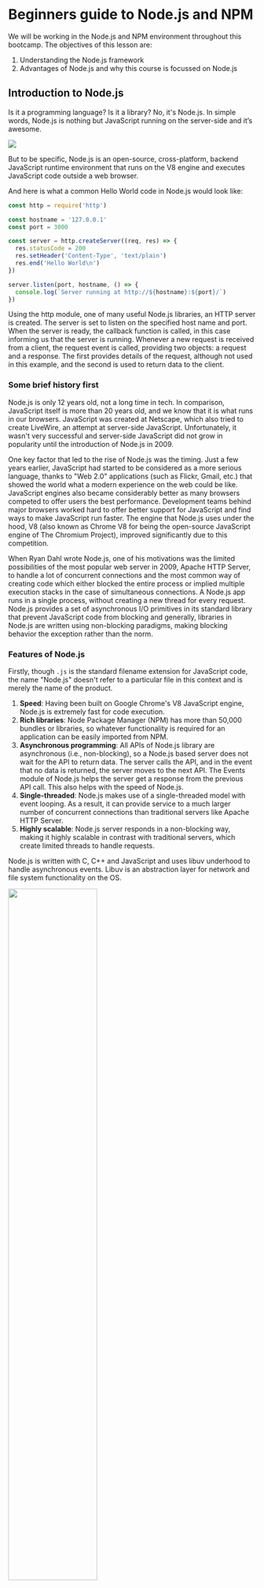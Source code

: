 # Beginners guide to Node.js and NPM
We will be working in the Node.js and NPM environment throughout this bootcamp. The objectives of this lesson are:
1. Understanding the Node.js framework
2. Advantages of Node.js and why this course is focussed on Node.js

## Introduction to Node.js
Is it a programming language? Is it a library? No, it's Node.js. In simple words, Node.js is nothing but JavaScript running on the server-side and it’s awesome.

<img src="https://drive.google.com/uc?export=view&id=1oaHgcGKcrKbW6G-gFsncV95WhVmc40M7">

But to be specific, Node.js is an open-source, cross-platform, backend JavaScript runtime environment that runs on the V8 engine and executes JavaScript code outside a web browser.

And here is what a common Hello World code in Node.js would look like:

```js
const http = require('http')

const hostname = '127.0.0.1'
const port = 3000

const server = http.createServer((req, res) => {
  res.statusCode = 200
  res.setHeader('Content-Type', 'text/plain')
  res.end('Hello World\n')
})

server.listen(port, hostname, () => {
  console.log(`Server running at http://${hostname}:${port}/`)
})
```

Using the http module, one of many useful Node.js libraries, an HTTP server is created. The server is set to listen on the specified host name and port. When the server is ready, the callback function is called, in this case informing us that the server is running. Whenever a new request is received from a client, the request event is called, providing two objects: a request and a response. The first provides details of the request, although not used in this example, and the second is used to return data to the client.

### Some brief history first
Node.js is only 12 years old, not a long time in tech. In comparison, JavaScript itself is more than 20 years old, and we know that it is what runs in our browsers. JavaScript was created at Netscape, which also tried to create LiveWire, an attempt at server-side JavaScript. Unfortunately, it wasn't very successful and server-side JavaScript did not grow in popularity until the introduction of Node.js in 2009.

One key factor that led to the rise of Node.js was the timing. Just a few years earlier, JavaScript had started to be considered as a more serious language, thanks to "Web 2.0" applications (such as Flickr, Gmail, etc.) that showed the world what a modern experience on the web could be like. JavaScript engines also became considerably better as many browsers competed to offer users the best performance. Development teams behind major browsers worked hard to offer better support for JavaScript and find ways to make JavaScript run faster. The engine that Node.js uses under the hood, V8 (also known as Chrome V8 for being the open-source JavaScript engine of The Chromium Project), improved significantly due to this competition.

When Ryan Dahl wrote Node.js, one of his motivations was the limited possibilities of the most popular web server in 2009, Apache HTTP Server, to handle a lot of concurrent connections and the most common way of creating code which either blocked the entire process or implied multiple execution stacks in the case of simultaneous connections. A Node.js app runs in a single process, without creating a new thread for every request. Node.js provides a set of asynchronous I/O primitives in its standard library that prevent JavaScript code from blocking and generally, libraries in Node.js are written using non-blocking paradigms, making blocking behavior the exception rather than the norm.

### Features of Node.js
Firstly, though `.js` is the standard filename extension for JavaScript code, the name "Node.js" doesn't refer to a particular file in this context and is merely the name of the product.

1. **Speed**: Having been built on Google Chrome's V8 JavaScript engine, Node.js is extremely fast for code execution.
2. **Rich libraries**: Node Package Manager (NPM) has more than 50,000 bundles or libraries, so whatever functionality is required for an application can be easily imported from NPM.
3. **Asynchronous programming**: All APIs of Node.js library are asynchronous (i.e., non-blocking), so a Node.js based server does not wait for the API to return data. The server calls the API, and in the event that no data is returned, the server moves to the next API. The Events module of Node.js helps the server get a response from the previous API call. This also helps with the speed of Node.js.
4. **Single-threaded**: Node.js makes use of a single-threaded model with event looping. As a result, it can provide service to a much larger number of concurrent connections than traditional servers like Apache HTTP Server.
5. **Highly scalable**: Node.js server responds in a non-blocking way, making it highly scalable in contrast with traditional servers, which create limited threads to handle requests.

Node.js is written with C, C++ and JavaScript and uses libuv underhood to handle asynchronous events. Libuv is an abstraction layer for network and file system functionality on the OS.

<img src="https://drive.google.com/uc?export=view&id=18ys74BkK9tzQ6u8avgVw9seweoXY6GnA" width="60%">

### NPM and Packages in Node.js
One of the major factors of Node's success is npm - its popular package manager, which allows JavaScript developers to share useful packages quickly and easily. NPM – or "Node Package Manager" – is the default package manager for JavaScript's runtime Node.js. NPM consists of two main parts:
- a CLI (command-line interface) tool for publishing and downloading packages, and
- an online repository that hosts JavaScript packages</br>

A package is nothing but a directory that contains a bunch of modules. Some popular npm packages are [lodash](https://lodash.com/) and [moment](https://momentjs.com/). Node.js has a wide community that develop good packages for everybody to use.

When we have a remote package in our project, it is called as a dependency since our project depends on it. We need to keep track of our dependencies or at least list them down somewhere. We list all our dependencies inside a `package.json` file which is a JSON file that contains some information about our project and dependencies it needs. This file is essential for NPM.

Node.js also ships with a collection of [built-in packages](https://nodejs.org/api/index.html) called as a Node Standard Library. These packages are essential to perform low-level operations like File System I/O and Networking. We do not have to install them using NPM.

### How much JavaScript should I know to use Node.js?
As a beginner, it can be difficult to understand where does JavaScript end, and where Node.js begins, and vice versa. However, when you're writing code for a Node.js application you are writing JavaScript. So, it is important to grasp the fundamentals of JavaScript syntax such as:
- Lexical Structure
- Expressions
- Types
- Classes
- Variables
- Functions
- this
- Arrow Functions
- Loops
- Scopes
- Arrays
- Objects
- Array and Object methods
- Template Literals
- Semicolons
- Strict Mode
- ECMAScript 6 or ES6

Also, as asynchronous programming is the core of Node.js it is important to understand concepts like:
- [Asynchronous programming and callbacks](https://nodejs.dev/learn/javascript-asynchronous-programming-and-callbacks)
- [Timers](https://nodejs.dev/learn/discover-javascript-timers)
- [Promises](https://nodejs.dev/learn/understanding-javascript-promises)
- [Async and Await](https://nodejs.dev/learn/modern-asynchronous-javascript-with-async-and-await)
- [Closures](https://developer.mozilla.org/en-US/docs/Web/JavaScript/Closures)
- [The Event Loop](https://nodejs.dev/learn/the-nodejs-event-loop)

If you're interested to dive deeper into understanding Node.js, [here](https://nodejs.dev/learn/introduction-to-nodejs) is a learning path that you can follow.

## Why are we teaching Node.js in this bootcamp?
From the previous lesson or previous experience, you might already be familar with other server-side languages like Python, PHP, Ruby or Java. So why did we choose to teach Node.js?

1. **Popularity**: Node.js has been consistently growing in popularity since it's introduction. As per the [Stackoverflow developer survey of 2021](https://insights.stackoverflow.com/survey/2021), JavaScript is the most popular language for 9 years in a row and Node.js has moved up to be the 6th most popular technology. Many companies that we have got in touch with have expressed interest in hiring more Node.js developers.
2. **Modern tech stack choice**: With the web being focussed more towards real-time user interaction, and serving web apps over websites, Node.js with its features is becoming the go-to choice for many tech companies.
3. **JavaScript everywhere**: Even if you use another language on the backend, you will still be using JavaScript on the frontend. Following a "JavaScript everywhere" paradigm, that is both on the frontend and backend, Node.js has a lower learning curve. A JavaScript developer today is ready to become a fullstack developer.
4. **Community**: Node.js and NPM has a great community with a vast and rich collection of packages and resources to learn and debug issues.
5. **Language agnostic approach**: Even though the assignments and code alongs in this course will be using Node.js, we will shed enough light on the core concepts of backend so that students can take a language agnostic approach and move to a different tech stack if required with ease. We believe that you must be proficient in programming, and not just a particular programming language.

Now that you have enough context on Node.js, let's prepare our coding environments on our computers. Coming up next is your first assignment of this course which will walk you through setting up your Node.js environment.

---
## References
- https://medium.com/jspoint/introduction-to-node-js-a-beginners-guide-to-node-js-and-npm-eca9c408f9fe
- https://en.wikipedia.org/wiki/Node.js
- https://www.simplilearn.com/tutorials/nodejs-tutorial/what-is-nodejs
- https://www.freecodecamp.org/news/what-is-npm-a-node-package-manager-tutorial-for-beginners/
- https://nodejs.dev/learn/introduction-to-nodejs
- https://medium.com/jspoint/how-javascript-works-in-browser-and-node-ab7d0d09ac2f
- https://www.geeksforgeeks.org/top-8-reasons-to-learn-nodejs-in-2020/